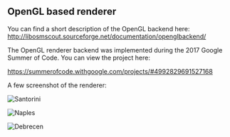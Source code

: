 ## OpenGL based renderer

You can find a short description of the OpenGL backend here:
http://libosmscout.sourceforge.net/documentation/openglbackend/

The OpenGL renderer backend was implemented during the 2017 Google Summer of Code.
You can view the project here:

https://summerofcode.withgoogle.com/projects/#4992829691527168

A few screenshot of the renderer:

![Santorini](http://i.imgur.com/DuyWuBWm.png)

![Naples](http://i.imgur.com/8Z8ELhbm.png)

![Debrecen](http://i.imgur.com/71Y9prAm.png)

